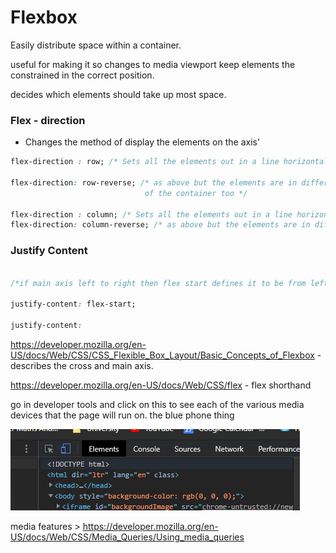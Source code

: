 # Flexbox

Easily distribute space within a container.

useful for making it so changes to media viewport keep elements the constrained in the correct position. 

decides which elements should take up most space. 



### Flex - direction

- Changes the method of display the elements on the axis'

```css
flex-direction : row; /* Sets all the elements out in a line horizontal in the container, resizing if need to fit*/

flex-direction: row-reverse; /* as above but the elements are in different orders. This starts from a seperate side 
                              of the container too */

flex-direction : column; /* Sets all the elements out in a line horizontal in the container, resizing if need to fit*/
flex-direction: column-reverse; /* as above but the elements are in different orders. This starts from a seperate side 4                              of the container too */
```

### Justify Content

```css

/*if main axis left to right then flex start defines it to be from left to right*/

justify-content: flex-start;

justify-content:
```

https://developer.mozilla.org/en-US/docs/Web/CSS/CSS_Flexible_Box_Layout/Basic_Concepts_of_Flexbox - describes the cross and main axis. 



https://developer.mozilla.org/en-US/docs/Web/CSS/flex - flex shorthand



go in developer tools and click on this to see each of the various media devices that the page will run on. the blue phone thing



![image](https://github.com/sbalfe/all-notes/blob/master/images/image-20201220043558519.png)

media features > https://developer.mozilla.org/en-US/docs/Web/CSS/Media_Queries/Using_media_queries